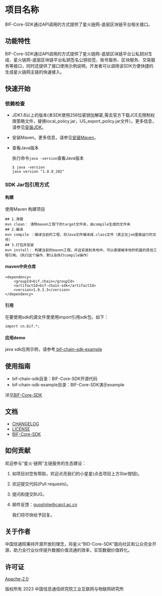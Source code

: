 # 项目名称

BIF-Core-SDK通过API调用的方式提供了星火链网-底层区块链平台相关接口。

## 功能特性

BIF-Core-SDK通过API调用的方式提供了星火链网-底层区块链平台公私钥对生成、星火链网-底层区块链平台私钥签名公钥验签、账号服务、区块服务、交易服务等接口，同时还提供了接口使用示例说明，开发者可以调用该SDK方便快捷的生成星火链网主链的快速接入。

## 快速开始

### 依赖检查 

- JDK1.8以上的版本(本SDK使用256位密钥加解密,需去官方下载JCE无限制权限策略文件，替换local_policy.jar，US_export_policy.jar文件）。更多信息，请参见[安装JDK](https://www.oracle.com/java/technologies/javase-downloads.html)。

- 安装Maven。更多信息，请参见[安装Maven](https://maven.apache.org/download.cgi)。

- 查看Java版本

  执行命令`java -version`查看Java版本
  
  ```
  $ java -version
  java version "1.8.0_202"
  ```
### SDK Jar包引用方式

#### 构建

使用Maven 构建项目

```maven
## 1.清理
mvn clean： 清除maven工程下的target文件夹，由compile生成的文件夹
## 2.编译
mvn compile ：编译当前的工程，将Java文件编译成.class文件（真正在jvm里面运行的文件）
## 3.打包并安装
mvn install： 构建当前的maven工程，并且安装到本地中，可以直接被本地的机器的其他工程引用。（执行这个操作，默认会执行compile操作）
```

#### maven中央仓库

```
<dependency>
    <groupId>bif.chain</groupId>
    <artifactId>bif-chain-sdk</artifactId>
    <version>1.0.3.3</version>
</dependency>
```

#### 引用

在要使用sdk的源文件里使用import引用sdk包，如下：

```
import cn.bif.*;
```

#### 应用demo

java sdk应用示例，请参考[ bif-chain-sdk-example](bif-chain-sdk-example)

## 使用指南
- bif-chain-sdk目录：BIF-Core-SDK开源代码  
- bif-chain-sdk-example目录：BIF-Core-SDK演示example 

详见[BIF-Core-SDK](./docs/BIF-Core-SDK.md)

## 文档

- [CHANGELOG](./CHANGELOG.md)
- [LICENSE](./LICENSE)
- [BIF-Core-SDK](https://bif-core-dev-doc.readthedocs.io/zh_CN/v1.0.0/index.html)

## 如何贡献

欢迎参与“星火·链网”主链服务的生态建设：

1. 如项目对您有帮助，欢迎点亮我们的小星星(点击项目上方Star按钮)。

2. 欢迎提交代码(Pull requests)。

3. 提问和提交BUG。

4. 邮件反馈：guoshijie@caict.ac.cn

   我们将尽快给予回复。
   
## 关于作者

中国信通院秉持开源开放的理念，将星火“BID-Core-SDK”面向社区和公众完全开源，助力全行业伙伴提升数据价值流通的效率，实现数据价值转化。

## 许可证

[Apache-2.0](http://www.apache.org/licenses/LICENSE-2.0)

版权所有 2023 中国信息通信研究院工业互联网与物联网研究所
